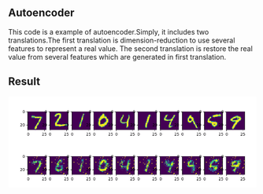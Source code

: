 ## Autoencoder

This code is a example of autoencoder.Simply, it includes two translations.The first translation is dimension-reduction to use several features to represent a real value. 
The second translation is restore the real value from several features which are generated in first translation.


## Result 

![_config.yml](https://github.com/lym0302/tensorflow_learning/blob/master/autoencoder/autoencoder.png)
